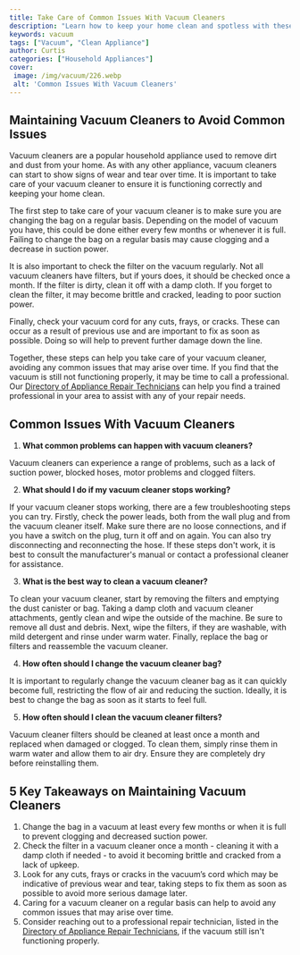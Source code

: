 ```yaml
---
title: Take Care of Common Issues With Vacuum Cleaners
description: "Learn how to keep your home clean and spotless with these tips on troubleshooting and maintaining your vacuum cleaner Get advice on how to solve the most common vacuum problems so you can keep your floors fresh"
keywords: vacuum
tags: ["Vacuum", "Clean Appliance"]
author: Curtis
categories: ["Household Appliances"]
cover: 
 image: /img/vacuum/226.webp
 alt: 'Common Issues With Vacuum Cleaners'
---
```

## Maintaining Vacuum Cleaners to Avoid Common Issues

Vacuum cleaners are a popular household appliance used to remove dirt and dust from your home. As with any other appliance, vacuum cleaners can start to show signs of wear and tear over time. It is important to take care of your vacuum cleaner to ensure it is functioning correctly and keeping your home clean.

The first step to take care of your vacuum cleaner is to make sure you are changing the bag on a regular basis. Depending on the model of vacuum you have, this could be done either every few months or whenever it is full. Failing to change the bag on a regular basis may cause clogging and a decrease in suction power.

It is also important to check the filter on the vacuum regularly. Not all vacuum cleaners have filters, but if yours does, it should be checked once a month. If the filter is dirty, clean it off with a damp cloth. If you forget to clean the filter, it may become brittle and cracked, leading to poor suction power.

Finally, check your vacuum cord for any cuts, frays, or cracks. These can occur as a result of previous use and are important to fix as soon as possible. Doing so will help to prevent further damage down the line.

Together, these steps can help you take care of your vacuum cleaner, avoiding any common issues that may arise over time. If you find that the vacuum is still not functioning properly, it may be time to call a professional. Our [Directory of Appliance Repair Technicians](./pages/appliance-repair-technicians) can help you find a trained professional in your area to assist with any of your repair needs.

## Common Issues With Vacuum Cleaners

1. **What common problems can happen with vacuum cleaners?**

Vacuum cleaners can experience a range of problems, such as a lack of suction power, blocked hoses, motor problems and clogged filters.

2. **What should I do if my vacuum cleaner stops working?**

If your vacuum cleaner stops working, there are a few troubleshooting steps you can try. Firstly, check the power leads, both from the wall plug and from the vacuum cleaner itself. Make sure there are no loose connections, and if you have a switch on the plug, turn it off and on again. You can also try disconnecting and reconnecting the hose. If these steps don't work, it is best to consult the manufacturer's manual or contact a professional cleaner for assistance.

3. **What is the best way to clean a vacuum cleaner?**

To clean your vacuum cleaner, start by removing the filters and emptying the dust canister or bag. Taking a damp cloth and vacuum cleaner attachments, gently clean and wipe the outside of the machine. Be sure to remove all dust and debris. Next, wipe the filters, if they are washable, with mild detergent and rinse under warm water. Finally, replace the bag or filters and reassemble the vacuum cleaner.

4. **How often should I change the vacuum cleaner bag?**

It is important to regularly change the vacuum cleaner bag as it can quickly become full, restricting the flow of air and reducing the suction. Ideally, it is best to change the bag as soon as it starts to feel full.

5. **How often should I clean the vacuum cleaner filters?**

Vacuum cleaner filters should be cleaned at least once a month and replaced when damaged or clogged. To clean them, simply rinse them in warm water and allow them to air dry. Ensure they are completely dry before reinstalling them.

## 5 Key Takeaways on Maintaining Vacuum Cleaners 
1. Change the bag in a vacuum at least every few months or when it is full to prevent clogging and decreased suction power.
2. Check the filter in a vacuum cleaner once a month - cleaning it with a damp cloth if needed - to avoid it becoming brittle and cracked from a lack of upkeep.
3. Look for any cuts, frays or cracks in the vacuum’s cord which may be indicative of previous wear and tear, taking steps to fix them as soon as possible to avoid more serious damage later.
4. Caring for a vacuum cleaner on a regular basis can help to avoid any common issues that may arise over time.
5. Consider reaching out to a professional repair technician, listed in the [Directory of Appliance Repair Technicians](./pages/appliance-repair-technicians), if the vacuum still isn't functioning properly.
